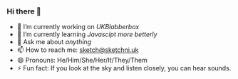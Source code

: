 ### Hi there 👋

- 🔭 I’m currently working on *UKBlabberbox*
- 🌱 I’m currently learning *Javascipt more betterly*
- 💬 Ask me about *anything*
- 📫 How to reach me: [sketch@sketchni.uk](mailto:sketch@sketchni.uk)
- 😄 Pronouns: He/Him/She/Her/It/They/Them
- ⚡ Fun fact: If you look at the sky and listen closely, you can hear sounds.
